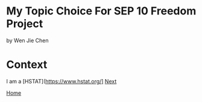 # My Topic Choice For SEP 10 Freedom Project
by Wen Jie Chen

# Context
I am a [HSTAT](https://www.hstat.org/]
[Next](entry02.md)

[Home](../README.md)
